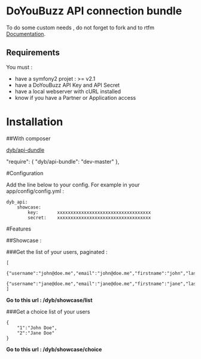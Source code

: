 # DoYouBuzz API connection bundle

To do some custom needs , do not forget to fork and to rtfm [Documentation](http://doc.doyoubuzz.com).

## Requirements

You must :

* have a symfony2 projet : >= v2.1
* have a DoYouBuzz API Key and API Secret
* have a local webserver with cURL installed
* know if you have a Partner or Application access

# Installation

##With composer

[dyb/api-dundle](https://packagist.org/packages/dyb/api-bundle)

"require": {
        "dyb/api-bundle": "dev-master"
    },

#Configuration

Add the line below to your config. For example in your app/config/config.yml :

    dyb_api:
        showcase:
            key:       xxxxxxxxxxxxxxxxxxxxxxxxxxxxxxxxxxx
            secret:    xxxxxxxxxxxxxxxxxxxxxxxxxxxxxxxxxxx

#Features

##Showcase :

###Get the list of your users, paginated :

    [
        {"username":"john@doe.me","email":"john@doe.me","firstname":"john","lastname":"doe","id":311243},
        {"username":"jane@doe.me","email":"jane@doe.me","firstname":"jane","lastname":"doe","id":311245}
    ]

**Go to this url : /dyb/showcase/list**

###Get a choice list of your users

    {
        "1":"John Doe",
        "2":"Jane Doe"
    }


**Go to this url : /dyb/showcase/choice**
